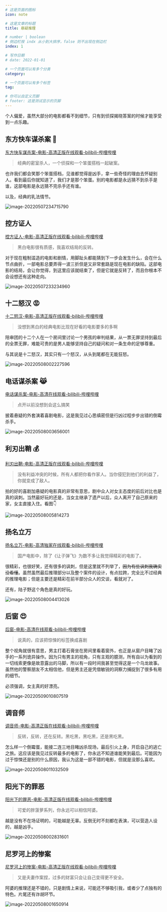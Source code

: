 ```yaml
---
# 这是页面的图标
icon: note

# 这是文章的标题
title: 悬疑推理

# number | boolean
# 侧边栏按 indx 从小到大排序，false 则不出现在侧边栏
index: 1

# 写作日期
# date: 2022-01-01

# 一个页面可以有多个分类
category: 

# 一个页面可以有多个标签
tag: 

# 你可以自定义页脚
# footer: 这是测试显示的页脚
---
```






个人偏爱，虽然大部分的电影都看不到细节，只有到侦探揭晓答案的时候才能享受到一点乐趣。



## 东方快车谋杀案 :steam_locomotive: <Badge text="密室杀人" type="note"/> 

[东方快车谋杀案-电影-高清正版在线观看-bilibili-哔哩哔哩](https://www.bilibili.com/bangumi/play/ss37605)



> 经典的密室杀人，一个侦探和一个笨蛋搭档一起破案。

也许我们都会笑那个笨蛋搭档，见谁都觉得是凶手，拿一些奇怪的理由去怀疑别人。看到最后你就知道了，我们才是那个笨蛋。别的电影都是永远猜不到杀手是谁，这部电影是永远猜不完杀手还有谁。

以及，经典的乳法情节。

![image-20220507234715790](./img/image-20220507234715790.jpg)



## 控方证人 <Badge text="意想不到的反转才是好反转" type="tip"/> 

[控方证人-电影-高清正版在线观看-bilibili-哔哩哔哩](https://www.bilibili.com/bangumi/play/ss34318)



> 黑白电影很有质感，我喜欢结局的反转。

对于现在粗制滥造的电影和剧情，用脚趾头都能猜到下一步会发生什么，会在什么节点曲折，一部电影总要弄得一波三折但是又非常套路是现在电影的缺陷。这部电影的结局，会让你觉得，到这里应该就结束了，但是它就是反转了，而且你根本不会设想还有这种走向。

![image-20220507233234960](./img/image-20220507233234960.jpg)





## 十二怒汉 :rage:

[十二怒汉-电影-高清正版在线观看-bilibili-哔哩哔哩](https://www.bilibili.com/bangumi/play/ss34055/)

> 没想到黑白的经典电影比现在好看的电影要多的多啊

陪审团的十二个人在一个房间里讨论一个男孩的审判结果，从一票无罪坚持到最后的全票无罪，难能可贵的是男人能够坚持自己的疑问和对一条生命的足够尊重。

与其说是十二怒汉，其实只有一个怒汉，从头到尾都在无能狂怒。

![image-20220508002227596](./img/image-20220508002227596.jpg)





## 电话谋杀案 :joy_cat:

[电话谋杀案-电影-高清在线观看-bilibili-哔哩哔哩](https://www.bilibili.com/bangumi/play/ss29002/)

> 点开以前没想到会这么搞笑

披着悬疑的外套演着喜剧电影，这是我见过心思缜密但是行凶过程步步出错的倒霉杀手。

![image-20220508003656001](./img/image-20220508003656001.jpg)



##  利刃出鞘 :moneybag:

[利刃出鞘-电影-高清正版在线观看-bilibili-哔哩哔哩](https://www.bilibili.com/bangumi/play/ss32628/)

> 没有利益冲突的时候，所有人都把你看作家人。当你侵犯到他们的利益了，你就变成了敌人。

拍的好的喜剧加悬疑的电影真的非常有意思，剧中众人对女主态度的前后对比也是真的讽刺。当然最好玩的还是，当女主继承了遗产以后，众人离开了自己原来的家，女主直接入住。看图👇

![image-20220508005814273](./img/image-20220508005814273.jpg)





## 扬名立万 <Badge text="喜剧电影" type="tip"/> 

[扬名立万-电影-高清独家在线观看-bilibili-哔哩哔哩](https://www.bilibili.com/bangumi/play/ss39892/)

> 国产电影中，除了《让子弹飞》为数不多让我觉得精彩的电影了。

很精彩，也很好笑，还有很多的讽刺，但是这里就不列举了，~~因为有些讽刺我确实没看懂~~。虽然虽然最后推理部分以及整个案件的设计，有点拉跨，完全比不过经典的推理电影；但是主要还是精彩在前半部分众人的交谈，看就对了。

还有，陆子野这个角色是真的好玩。

![image-20220508004413026](./img/image-20220508004413026.jpg)



## 后窗 :heart_eyes: <Badge text="美女贴贴" type="danger"/> <Badge text="喜剧电影" type="tip"/>  

[后窗-电影-高清在线观看-bilibili-哔哩哔哩](https://www.bilibili.com/bangumi/play/ss28987)

> 说真的，应该把惊悚的标签换成喜剧



整个视角就很有意思，男主打着石膏坐在房间里看着窗外，也正是从窗户目睹了凶手的一系列诡异操作。因为只有男主的视角，只有主观的臆测，所有自以为看到的一切线索更像是故意露出的马脚，所以有一段时间我甚至觉得这是一个乌龙故事。虽然他的警察朋友不太相信他，但是男主还是凭借敏锐的洞察力捕捉到了很多有用的细节。

必须强调，女主真的好漂亮。

![image-20220509010807519](./img/image-20220509010807519.jpg)



## 调音师 

[调音师-电影-高清正版在线观看-bilibili-哔哩哔哩](https://www.bilibili.com/bangumi/play/ss33571/)

> 反转，反转，还在反转。黑吃黑，黑吃黑，还是黑吃黑。

怎么样一个倒霉蛋，能接二连三地目睹凶杀现场，最后引火上身，开启自己的逃亡之旅。这应该是我见过反转最多的电影了，你永远不知道谁能笑到最后。可能因为过于惊悚还是别的什么原因，我认为这是一部不错的电影，但就是没那么喜欢。

![image-20220508011032509](./img/image-20220508011032509.jpg)



## 阳光下的罪恶 

[阳光下的罪恶-电影-高清正版在线观看-bilibili-哔哩哔哩](https://www.bilibili.com/bangumi/play/ss38915/)

> 可爱的胖菠萝系列，你永远可以相信阿婆。

越是没有不在场证明的，可能越是无辜。反倒无时不刻都在表演，可以营造人设的，越是凶手。

![image-20220508002831601](./img/image-20220508002831601.jpg)



## 尼罗河上的惨案 

[尼罗河上的惨案-电影-高清正版在线观看-bilibili-哔哩哔哩](https://www.bilibili.com/bangumi/play/ss38028)



> 又是夫妻作案捏，过多的财富只会让自己变得更不安全。

阿婆的推理还是不错的，只是剧情上来说，可能还不够吸引我，或者少了点独有的特色。片尾还有诈胡环节。

![image-20220508001650914](./img/image-20220508001650914.jpg)




